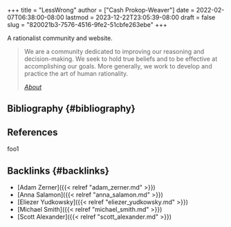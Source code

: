 +++
title = "LessWrong"
author = ["Cash Prokop-Weaver"]
date = 2022-02-07T06:38:00-08:00
lastmod = 2023-12-22T23:05:39-08:00
draft = false
slug = "820021b3-7576-4516-9fe2-51cbfe263ebe"
+++

A rationalist community and website.

> We are a community dedicated to improving our reasoning and decision-making. We seek to hold true beliefs and to be effective at accomplishing our goals. More generally, we work to develop and practice the art of human rationality.
>
> _[About](https://www.lesswrong.com/about)_


## Bibliography {#bibliography}

## References

<style>.csl-entry{text-indent: -1.5em; margin-left: 1.5em;}</style><div class="csl-bib-body">
</div>

foo1


## Backlinks {#backlinks}

-   [Adam Zerner]({{< relref "adam_zerner.md" >}})
-   [Anna Salamon]({{< relref "anna_salamon.md" >}})
-   [Eliezer Yudkowsky]({{< relref "eliezer_yudkowsky.md" >}})
-   [Michael Smith]({{< relref "michael_smith.md" >}})
-   [Scott Alexander]({{< relref "scott_alexander.md" >}})
